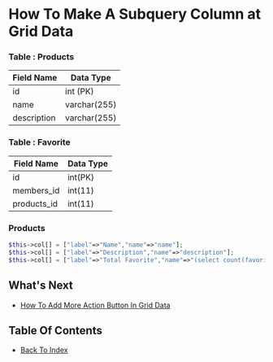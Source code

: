 # How To Make A Subquery Column at Grid Data

### Table : Products
| Field Name | Data Type |
| ---------- | ----------- |
| id | int (PK) |
| name | varchar(255) |
| description | varchar(255) |

### Table : Favorite
| Field Name | Data Type | 
| ---- | ---- |
| id | int(PK) |
| members_id | int(11) |
| products_id | int(11) |

### Products
```php
$this->col[] = ["label"=>"Name","name"=>"name"];
$this->col[] = ["label"=>"Description","name"=>"description"];
$this->col[] = ["label"=>"Total Favorite","name"=>"(select count(favorite.id) from favorite where favorite.products_id = products.id) as total_favorite"];
```

## What's Next
- [How To Add More Action Button In Grid Data](./how-add-more-action-button.md)

## Table Of Contents
- [Back To Index](./index.md)